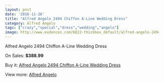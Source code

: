 ```yaml
---
layout: post
date: '2016-11-26'
title: "Alfred Angelo 2494 Chiffon A-Line Wedding Dress"
category: Alfred Angelo
tags: ["crazy","special","dress","wedding","angelo"]
image: http://www.eudances.com/6822-thickbox_default/alfred-angelo-2494-chiffon-a-line-wedding-dress.jpg
---
```

Alfred Angelo 2494 Chiffon A-Line Wedding Dress

On Sales: **$388.99**
<a href="https://www.eudances.com/en/alfred-angelo/2516-alfred-angelo-2494-chiffon-a-line-wedding-dress.html"><amp-img layout="responsive" width="600" height="600" src="//www.eudances.com/6822-thickbox_default/alfred-angelo-2494-chiffon-a-line-wedding-dress.jpg" alt="Alfred Angelo 2494 Chiffon A-Line Wedding Dress 0" /></a>
<a href="https://www.eudances.com/en/alfred-angelo/2516-alfred-angelo-2494-chiffon-a-line-wedding-dress.html"><amp-img layout="responsive" width="600" height="600" src="//www.eudances.com/6823-thickbox_default/alfred-angelo-2494-chiffon-a-line-wedding-dress.jpg" alt="Alfred Angelo 2494 Chiffon A-Line Wedding Dress 1" /></a>
<a href="https://www.eudances.com/en/alfred-angelo/2516-alfred-angelo-2494-chiffon-a-line-wedding-dress.html"><amp-img layout="responsive" width="600" height="600" src="//www.eudances.com/6824-thickbox_default/alfred-angelo-2494-chiffon-a-line-wedding-dress.jpg" alt="Alfred Angelo 2494 Chiffon A-Line Wedding Dress 2" /></a>
<a href="https://www.eudances.com/en/alfred-angelo/2516-alfred-angelo-2494-chiffon-a-line-wedding-dress.html"><amp-img layout="responsive" width="600" height="600" src="//www.eudances.com/6825-thickbox_default/alfred-angelo-2494-chiffon-a-line-wedding-dress.jpg" alt="Alfred Angelo 2494 Chiffon A-Line Wedding Dress 3" /></a>

Buy it: [Alfred Angelo 2494 Chiffon A-Line Wedding Dress](https://www.eudances.com/en/alfred-angelo/2516-alfred-angelo-2494-chiffon-a-line-wedding-dress.html "Alfred Angelo 2494 Chiffon A-Line Wedding Dress")

View more: [Alfred Angelo](https://www.eudances.com/en/36-alfred-angelo "Alfred Angelo")
